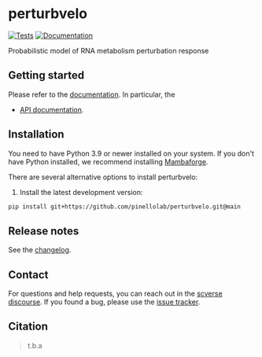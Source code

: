 # perturbvelo

[![Tests][badge-tests]][link-tests]
[![Documentation][badge-docs]][link-docs]

[badge-tests]: https://img.shields.io/github/actions/workflow/status/pinellolab/perturbvelo/test.yaml?branch=main
[link-tests]: https://github.com/pinellolab/perturbvelo/actions/workflows/test.yml
[badge-docs]: https://img.shields.io/readthedocs/perturbvelo

Probabilistic model of RNA metabolism perturbation response

## Getting started

Please refer to the [documentation][link-docs]. In particular, the

-   [API documentation][link-api].

## Installation

You need to have Python 3.9 or newer installed on your system. If you don't have
Python installed, we recommend installing [Mambaforge](https://github.com/conda-forge/miniforge#mambaforge).

There are several alternative options to install perturbvelo:

<!--
1) Install the latest release of `perturbvelo` from `PyPI <https://pypi.org/project/perturbvelo/>`_:

```bash
pip install perturbvelo
```
-->

1. Install the latest development version:

```bash
pip install git+https://github.com/pinellolab/perturbvelo.git@main
```

## Release notes

See the [changelog][changelog].

## Contact

For questions and help requests, you can reach out in the [scverse discourse][scverse-discourse].
If you found a bug, please use the [issue tracker][issue-tracker].

## Citation

> t.b.a

[scverse-discourse]: https://discourse.scverse.org/
[issue-tracker]: https://github.com/pinellolab/perturbvelo/issues
[changelog]: https://perturbvelo.readthedocs.io/latest/changelog.html
[link-docs]: https://perturbvelo.readthedocs.io
[link-api]: https://perturbvelo.readthedocs.io/latest/api.html
